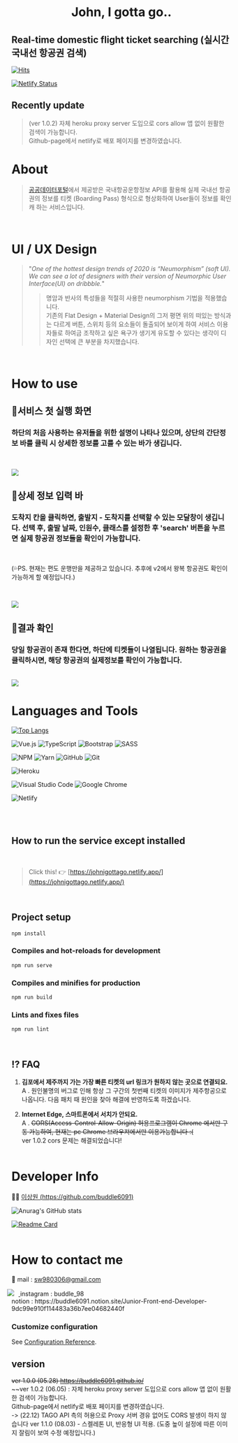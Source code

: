 <h1 align="center"> John, I gotta go.. </h1>
<h2> Real-time domestic flight ticket searching (실시간 국내선 항공권 검색)</h2>

[![Hits](https://hits.seeyoufarm.com/api/count/incr/badge.svg?url=https%3A%2F%2Fgithub.com%2Fbuddle6091%2Fbuddle6091.github.io&count_bg=%23694EF0&title_bg=%23555555&icon=protocols-dot-io.svg&icon_color=%23E7E7E7&title=visitors&edge_flat=false)](https://hits.seeyoufarm.com)

[![Netlify Status](https://api.netlify.com/api/v1/badges/c6794c66-6d37-477f-993a-e1c8b85f6fa7/deploy-status)](https://app.netlify.com/sites/johnigottago/deploys)
## Recently update
> (ver 1.0.2) 자체 heroku proxy server 도입으로 cors allow 앱 없이 원활한 검색이 가능합니다. </br> Github-page에서 netlify로 배포 페이지를 변경하였습니다.

# About
> [공공데이터포털](https://www.data.go.kr/index.do "go to api portal")에서 제공받은 국내항공운항정보 API를 활용해 실제 국내선 항공권의 정보를 티켓 (Boarding Pass) 형식으로 형상화하여 User들이 정보를 확인캐 하는 서비스입니다.

</br>

# UI / UX Design
> "_One of the hottest design trends of 2020 is “Neumorphism” (soft UI). We can see a lot of designers with their version of Neumorphic User Interface(UI) on dribbble._"
> > 명암과 반사의 특성들을 적절히 사용한 neumorphism 기법을 적용했습니다. </br>
기존의 Flat Design + Material Design의 그저 평면 위의 떠있는 방식과는 다르게 버튼, 스위치 등의 요소들이 돌출되어 보이게 하여 서비스 이용자들로 하여금 조작하고 싶은 욕구가 생기게 유도할 수 있다는 생각이 디자인 선택에 큰 부분을 차지했습니다.

</br>

# How to use
<h2>🎈서비스 첫 실행 화면</h2>
  <h3> 하단의 처음 사용하는 유저들을 위한 설명이 나타나 있으며, 상단의 간단정보 바를 클릭 시 상세한 정보를 고를 수 있는 바가 생깁니다. </h3></br>

 <img src="./src/assets/for_readme/pStart.JPG"></br>

 <h2>🎈상세 정보 입력 바</h2>
  <h3> 도착지 칸을 클릭하면, 출발지 - 도착지를 선택할 수 있는 모달창이 생깁니다. 선택 후, 출발 날짜, 인원수, 클래스를 설정한 후 'search' 버튼을 누르면 실제 항공권 정보들을 확인이 가능합니다. </h3></br>
  <p>(💦PS. 현재는 편도 운행만을 제공하고 있습니다. 추후에 v2에서 왕복 항공권도 확인이 가능하게 할 예정입니다.)<p></br>

 <img src="./src/assets/for_readme/pSelect.JPG"></br>

 <h2>🎈결과 확인</h2>
  <h3> 당일 항공권이 존재 한다면, 하단에 티켓들이 나열됩니다. 원하는 항공권을 클릭하시면, 해당 항공권의 실제정보를 확인이 가능합니다. </h3></br>
 <img src="./src/assets/for_readme/pResult.JPG">

# Languages and Tools


[![Top Langs](https://github-readme-stats.vercel.app/api/top-langs/?username=buddle6091&layout=compact)](https://github.com/buddle6091/buddle6091.github.io)

![Vue.js](https://img.shields.io/badge/vuejs-%2335495e.svg?style=flat&logo=vuedotjs&logoColor=%234FC08D)
![TypeScript](https://img.shields.io/badge/typescript-%23007ACC.svg?style=flat&logo=typescript&logoColor=white)
![Bootstrap](https://img.shields.io/badge/bootstrap-%23563D7C.svg?style=flat&logo=bootstrap&logoColor=white)
![SASS](https://img.shields.io/badge/SASS-hotpink.svg?style=flat&logo=SASS&logoColor=white)


![NPM](https://img.shields.io/badge/NPM-%23000000.svg?style=flat&logo=npm&logoColor=white)
![Yarn](https://img.shields.io/badge/yarn-%232C8EBB.svg?style=flat&logo=yarn&logoColor=white)
![GitHub](https://img.shields.io/badge/github-%23121011.svg?style=flat&logo=github&logoColor=white)
![Git](https://img.shields.io/badge/git-%23F05033.svg?style=flat&logo=git&logoColor=white)

![Heroku](https://img.shields.io/badge/heroku-%23430098.svg?style=for-the-badge&logo=heroku&logoColor=white)

![Visual Studio Code](https://img.shields.io/badge/Visual%20Studio%20Code-0078d7.svg?style=flat&logo=visual-studio-code&logoColor=white)
![Google Chrome](https://img.shields.io/badge/Google%20Chrome-4285F4?style=flat&logo=GoogleChrome&logoColor=white)

![Netlify](https://img.shields.io/badge/netlify-%23000000.svg?style=for-the-badge&logo=netlify&logoColor=#00C7B7)

</br>
</br>

## How to run the service except installed
</br>

 > Click this! 👉 [https://johnigottago.netlify.app/](https://johnigottago.netlify.app/)


</br>

## Project setup
```
npm install
```

### Compiles and hot-reloads for development
```
npm run serve
```

### Compiles and minifies for production
```
npm run build
```

### Lints and fixes files
```
npm run lint
```
</br>

## ⁉ FAQ
1. **김포에서 제주까지 가는 가장 빠른 티켓의 url 링크가 원하지 않는 곳으로 연결되요.** </br>
 A . 원인불명의 버그로 인해 항상 그 구간의 첫번째 티켓의 이미지가 제주항공으로 나옵니다. 다음 패치 때 원인을 찾아 해결에 반영하도록 하겠습니다.

2. **Internet Edge, 스마트폰에서 서치가 안되요.** </br>
 A . ~~CORS(Access-Control-Allow-Origin) 허용프로그램이 Chrome 에서만 구동 가능하여, 현재는 pc Chrome 브라우져에서만 이용가능합니다 :(~~ </br>
 ver 1.0.2 cors 문제는 해결되었습니다!
   </br>
   </br>

# Developer Info

👨‍🎓 [이상원 (https://github.com/buddle6091)](https://github.com/buddle6091) </br>

![Anurag's GitHub stats](https://github-readme-stats.vercel.app/api?username=buddle6091&show_icons=true)

[![Readme Card](https://github-readme-stats.vercel.app/api/pin/?username=anuraghazra&repo=github-readme-stats)](https://github.com/anuraghazra/github-readme-stats)
</br>
</br>


# How to contact me
💌 mail : sw980306@gmail.com </br>

<a href="https://www.instagram.com/buddle_98/">
    <img 
        src="http://img.shields.io/badge/-insta-f9f9f9?style=flat&logo=Instagram&link=https://www.instagram.com/buddle_98/"
        style="height : auto; margin-left : -10px; margin-right : 10px;"/>
</a>
instagram : buddle_98 </br>
notion : https://buddle6091.notion.site/Junior-Front-end-Developer-9dc99e910f114483a36b7ee04682440f

### Customize configuration
See [Configuration Reference](https://cli.vuejs.org/config/).

## version
~~ver 1.0.0 (05.28) https://buddle6091.github.io/~~ </br>
~~ver 1.0.2 (06.05) : 자체 heroku proxy server 도입으로 cors allow 앱 없이 원활한 검색이 가능합니다. </br> Github-page에서 netlify로 배포 페이지를 변경하였습니다.</br> -> (22.12) TAGO API 측의 허용으로 Proxy 서버 경유 없어도 CORS 발생이 하지 않습니다
ver 1.1.0 (08.03) - 스켈레톤 UI, 반응형 UI 적용. (도중 높이 설정에 따른 이미지 잘림이 보여 수정 예정입니다.)</br>
